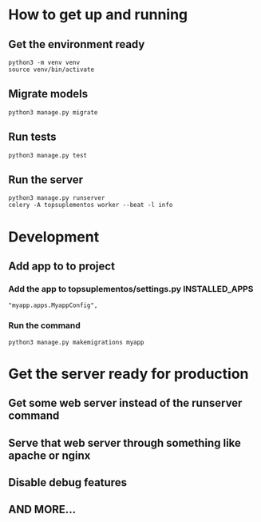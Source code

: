 # How to get up and running

## Get the environment ready
```
python3 -m venv venv 
source venv/bin/activate
```

## Migrate models
```
python3 manage.py migrate
```

## Run tests
```
python3 manage.py test
```

## Run the server
```
python3 manage.py runserver
celery -A topsuplementos worker --beat -l info
```


# Development

## Add app to to project

### Add the app to topsuplementos/settings.py INSTALLED_APPS
```
"myapp.apps.MyappConfig",
```

### Run the command
```
python3 manage.py makemigrations myapp
```


# Get the server ready for production

## Get some web server instead of the runserver command
## Serve that web server through something like apache or nginx
## Disable debug features
## AND MORE...
